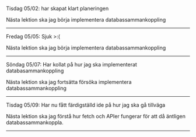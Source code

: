 
Tisdag 05/02: har skapat klart planeringen

Nästa lektion ska jag börja implementera databassammankoppling

---

Fredag 05/05: Sjuk >:(

Nästa lektion ska jag börja implementera databassammankoppling

---

Söndag 05/07: Har kollat på hur jag ska implementerat databasammankoppling

Nästa lektion ska jag fortsätta försöka implementera databassammankoppling

---

Tisdag 05/09: Har nu fått färdigställd ide på hur jag ska gå tillväga 

Nästa lektion ska jag förstå hur fetch och APIer fungerar för att då äntligen databassammankoppla.

---